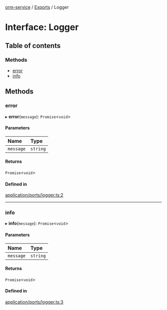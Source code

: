 [orm-service](../README.md) / [Exports](../modules.md) / Logger

# Interface: Logger

## Table of contents

### Methods

- [error](Logger.md#error)
- [info](Logger.md#info)

## Methods

### error

▸ **error**(`message`): `Promise`<`void`\>

#### Parameters

| Name | Type |
| :------ | :------ |
| `message` | `string` |

#### Returns

`Promise`<`void`\>

#### Defined in

[application/ports/logger.ts:2](https://github.com/FlavioLionelRita/lambdaorm-svc/blob/46573a6/src/lib/application/ports/logger.ts#L2)

___

### info

▸ **info**(`message`): `Promise`<`void`\>

#### Parameters

| Name | Type |
| :------ | :------ |
| `message` | `string` |

#### Returns

`Promise`<`void`\>

#### Defined in

[application/ports/logger.ts:3](https://github.com/FlavioLionelRita/lambdaorm-svc/blob/46573a6/src/lib/application/ports/logger.ts#L3)

